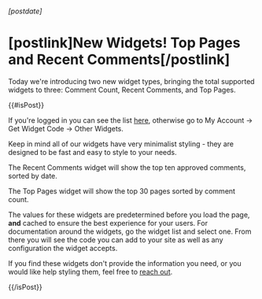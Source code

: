 ###### [postdate]
# [postlink]New Widgets! Top Pages and Recent Comments[/postlink]

Today we're introducing two new widget types, bringing the total supported widgets to three: Comment Count, Recent Comments, and Top Pages.

{{#isPost}}

If you're logged in you can see the list <a href="https://fastcomments.com/auth/my-account/widgets" target="_blank">here</a>, otherwise go to My Account -> Get Widget Code -> Other Widgets.

Keep in mind all of our widgets have very minimalist styling - they are designed to be fast and easy to style to your needs.

The Recent Comments widget will show the top ten approved comments, sorted by date.

The Top Pages widget will show the top 30 pages sorted by comment count.

The values for these widgets are predetermined before you load the page, **and** cached to ensure the best experience for your users. For documentation around the widgets, go the widget
list and select one. From there you will see the code you can add to your site as well as any configuration the widget accepts.

If you find these widgets don't provide the information you need, or you would like help styling them, feel free to <a href="https://fastcomments.com/auth/my-account/help" target="_blank">reach out</a>.

{{/isPost}}
